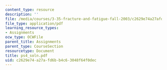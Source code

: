 ```yaml
---
content_type: resource
description: ''
file: /media/courses/3-35-fracture-and-fatigue-fall-2003/c2629e74a27afd6bb4c63048f64f0dec_ps4_soln.pdf
file_type: application/pdf
learning_resource_types:
- Assignments
ocw_type: OCWFile
parent_title: Assignments
parent_type: CourseSection
resourcetype: Document
title: ps4_soln.pdf
uid: c2629e74-a27a-fd6b-b4c6-3048f64f0dec
---
```

